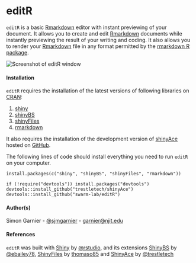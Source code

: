 editR
=====

`editR` is a basic [Rmarkdown](http://rmarkdown.rstudio.com/) editor with instant 
previewing of your document. It allows you to create and edit 
[Rmarkdown](http://rmarkdown.rstudio.com/) documents while instantly previewing the 
result of your writing and coding. It also allows you to render your 
[Rmarkdown](http://rmarkdown.rstudio.com/) file in any format permitted by the 
[rmarkdown R package](https://github.com/rstudio/rmarkdown).  

![Screenshot of editR window](https://raw.githubusercontent.com/swarm-lab/editR/master/editR_screenshot.png)

#### Installation
`editR` requires the installation of the latest versions of following libraries 
on [CRAN](http://cran.r-project.org/):

1. [shiny](http://cran.r-project.org/web/packages/shiny/index.html)
2. [shinyBS](http://cran.r-project.org/web/packages/shinyBS/index.html)
3. [shinyFiles](http://cran.r-project.org/web/packages/shinyFiles/index.html)
4. [rmarkdown](http://cran.r-project.org/web/packages/rmarkdown/index.html)

It also requires the installation of the development version of 
[shinyAce](https://github.com/trestletech/shinyAce) hosted on
[GitHub](https://www.github.com).

The following lines of code should install everything you need to run `editR` on
your computer. 

```{r}
install.packages(c("shiny", "shinyBS", "shinyFiles", "rmarkdown"))

if (!require("devtools")) install.packages("devtools")
devtools::install_github("trestletech/shinyAce")
devtools::install_github("swarm-lab/editR")
```

#### Author(s)
Simon Garnier - [@sjmgarnier](https://twitter.com/sjmgarnier) - 
<garnier@njit.edu>

#### References
`editR` was built with [Shiny](http://shiny.rstudio.com/) by [@rstudio](https://github.com/rstudio),
and its extensions 
[ShinyBS](https://github.com/ebailey78/shinyBS) by [@ebailey78](https://github.com/ebailey78), 
[ShinyFiles](https://github.com/thomasp85/shinyFiles) by [thomaso85](https://github.com/thomasp85) and 
[ShinyAce](https://github.com/trestletech/shinyAce) by [@trestletech](https://github.com/trestletech)
